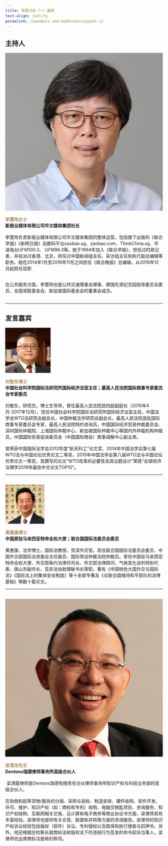 ```yaml
---
title: 专题讨论（一）嘉宾
text-align: justify
permalink: /speakers-and-moderators/panel-1/
---
```

<style> 
.content img {
  max-width: 200px;
  margin-left: 0;
}

.speaker-name {
  color: #AC8B60;
}
</style>

## 主持人

<div class="sgds-container">
  <div class="row is-desktop">
    <div class="col is-10-mobile is-10-tablet is-3-desktop is-3-widescreen is-3-fullhd">
    <img src="/images/speakers-panel 1-LEE Huay Leng2.jpg" alt="Photo of Ms Lee Huay Leng">
      </div>
    <div class="col">
    <p>
    <b class="speaker-name">李慧玲女士</b><br>
   <b>新报业媒体有限公司华文媒体集团社长</b><br><br> 
李慧玲负责新报业媒体有限公司华文媒体集团的整体运营，包括旗下出版的《联合早报》《新明日报》及数码平台zaobao.sg、zaobao.com、ThinkChina.sg、华语电台UFM100.3、 UFM96.3等。她于1994年加入《联合早报》，担任过时政记者，并驻派过香港、北京，担任过中国新闻组主任、采访组主任和执行副总编辑等职务。她在2014年1月至2016年11月之间担任《联合晚报》总编辑，从2016年12月起担任现职<br><br>
      
在公共服务方面，李慧玲也是公共交通理事会理事、建国先贤纪念园指导委员会委员、全国肾脏基金会、新加坡国际基金会的董事会成员。<br><br>
</p>
 </div>
  </div>
    </div>
<hr>

## 发言嘉宾

<div class="sgds-container">

  <div class="row is-desktop">
      <div class="col is-10-mobile is-10-tablet is-3-desktop is-3-widescreen is-3-fullhd">
      <img src="/images/speakers-panel 1-liu jingdong.jpg" alt="Photo of Liu Jingdong"> 
      </div>
      <div class="col">
      <p>
      <b class="speaker-name">刘敬东博士 </b><br>
      <b>中国社会科学院国际法研究所国际经济法室主任；最高人民法院国际商事专家委员会专家委员</b><br> <br> 
    刘敬东，研究员，博士生导师，曾任最高人民法院民四庭副庭长（2015年4月-2017年12月），现任中国社会科学院国际法研究所国际经济法室主任，中国法学会WTO法研究会副会长，中国仲裁法学研究会副会长，最高人民法院首批国际商事专家委员会专家，最高人民法院特约咨询员，中国国际经济贸易仲裁委员会、深圳国际仲裁院、上海国际仲裁中心、新加坡国际仲裁中心等国内外仲裁机构仲裁员，中国国际贸易促进委员会（中国国际商会）商事调解中心副主席。<br><br>
    曾荣获中国国际法学会2012年度“航天科工”论文奖、2014年中国法学会第七届WTO法与中国论坛优秀论文二等奖，2015年中国法学会第八届WTO法与中国论坛优秀论文一等奖。其撰写的论文“WTO改革的必要性及其议题设计”荣获“全球经济治理学2019年最佳中文论文TOP10”。
    </p>
  </div>
  </div>
  <hr>
  <br>

  <div class="row is-desktop">
      <div class="col is-10-mobile is-10-tablet is-3-desktop is-3-widescreen is-3-fullhd">
      <img src="/images/speakers-panel 1-huang huikang.jpg" alt="Photo of Huang Huikang"> 
      </div>
      <div class="col">
      <p>
      <b class="speaker-name">黄惠康博士 </b><br>
      <b>中国原驻马来西亚特命全权大使；联合国国际法委员会委员</b><br> <br> 
    黄惠康，法学博士，国际法教授，资深外交官。现任联合国国际法委员会委员、中国外交部国际法咨委会主任委员、国际常设仲裁法院仲裁员。曾任中国驻马来西亚特命全权大使、外交部条约法律司司长、外交部法律顾问、气候变化谈判特别代表、唐山市副市长、亚非法协助理秘书长等职。著有《中国特色大国外交与国际法》《国际法上的集体安全制度》等十余部专著及《论联合国维持和平部队的法律基础》等数十篇论文。
    </p>
  </div>
  </div>
  <hr>
  <br>

  <div class="row is-desktop">
    <div class="col is-10-mobile is-10-tablet is-3-desktop is-3-widescreen is-3-fullhd">
    <img src="/images/speakers-panel 1-Gilbert Leong.jpg" alt="Photo of Gilbert Leong"> 
    </div>
    <div class="col">
    <p>
    <b class="speaker-name">梁清龙先生</b><br>
    <b>Dentons瑞德律师事务所高级合伙人</b><br> <br> 
  梁清龍律师是Dentons瑞德有限责任合伙律师事务所知识产权与科技业务部的高级合伙人。<br><br>
在协商和起草货物/服务的分销、采购与投标、制造安排、硬件收购、软件开发、许可、维护、知识产权（如：商标和专利）收购、电脑交钥匙项目、咨询服务、知识产权结构、互联网相关交易、云计算和电子商务等商业协议书方面，梁律师具有丰富经验。梁律师也提供有关合营、联盟和并购等方面的咨询服务。梁律师的知识产权诉讼经验包括版权（软件）诉讼、专利侵权以及取得和执行搜查与扣押令。另外，他还根据总检察长就商标法和版权法下的违规行为签发的命令起诉当事人。梁律师也出席商标注册局的聆讯。
    </p>
    </div>
  </div>
 </div>





